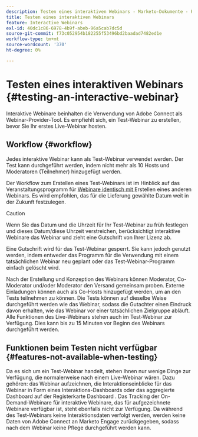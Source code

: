 ```yaml
---
description: Testen eines interaktiven Webinars - Marketo-Dokumente - Produktdokumentation
title: Testen eines interaktiven Webinars
feature: Interactive Webinars
exl-id: 40dc1c86-6978-4b9f-abeb-96a5cab7dc5d
source-git-commit: f73c052954b182255f53496bd2baadad7482ed1e
workflow-type: tm+mt
source-wordcount: '370'
ht-degree: 0%

---
```


# Testen eines interaktiven Webinars {#testing-an-interactive-webinar}

Interaktive Webinare beinhalten die Verwendung von Adobe Connect als Webinar-Provider-Tool. Es empfiehlt sich, ein Test-Webinar zu erstellen, bevor Sie Ihr erstes Live-Webinar hosten.

## Workflow {#workflow}

Jedes interaktive Webinar kann als Test-Webinar verwendet werden. Der Test kann durchgeführt werden, indem nicht mehr als 10 Hosts und Moderatoren (Teilnehmer) hinzugefügt werden.

Der Workflow zum Erstellen eines Test-Webinars ist im Hinblick auf das Veranstaltungsprogramm für [ Webinare identisch mit ](/help/marketo/product-docs/demand-generation/events/interactive-webinars/create-an-interactive-webinar.md) Erstellen eines anderen Webinars. Es wird empfohlen, das für die Lieferung gewählte Datum weit in der Zukunft festzulegen.

>[!CAUTION]
>
>Wenn Sie das Datum und die Uhrzeit für Ihr Test-Webinar zu früh festlegen und dieses Datum/diese Uhrzeit verstreichen, berücksichtigt interaktive Webinare das Webinar und zieht eine Gutschrift von Ihrer Lizenz ab.

Eine Gutschrift wird für das Test-Webinar gesperrt. Sie kann jedoch genutzt werden, indem entweder das Programm für die Verwendung mit einem tatsächlichen Webinar neu geplant oder das Test-Webinar-Programm einfach gelöscht wird.

Nach der Erstellung und Konzeption des Webinars können Moderator, Co-Moderator und/oder Moderator den Versand gemeinsam proben. Externe Einladungen können auch als Co-Hosts hinzugefügt werden, um an den Tests teilnehmen zu können. Die Tests können auf dieselbe Weise durchgeführt werden wie das Webinar, sodass die Gutachter einen Eindruck davon erhalten, wie das Webinar vor einer tatsächlichen Zielgruppe abläuft. Alle Funktionen des Live-Webinars stehen auch im Test-Webinar zur Verfügung. Dies kann bis zu 15 Minuten vor Beginn des Webinars durchgeführt werden.

## Funktionen beim Testen nicht verfügbar {#features-not-available-when-testing}

Da es sich um ein Test-Webinar handelt, stehen Ihnen nur wenige Dinge zur Verfügung, die normalerweise nach einem Live-Webinar wären. Dazu gehören: das Webinar aufzeichnen, die Interaktionseinblicke für das Webinar in Form eines Interaktions-Dashboards oder das aggregierte Dashboard auf der Registerkarte Dashboard . Das Tracking der On-Demand-Webinare für interaktive Webinare, das für aufgezeichnete Webinare verfügbar ist, steht ebenfalls nicht zur Verfügung. Da während des Test-Webinars keine Interaktionsdaten verfolgt werden, werden keine Daten von Adobe Connect an Marketo Engage zurückgegeben, sodass nach dem Webinar keine Pflege durchgeführt werden kann.
